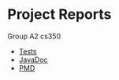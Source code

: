 # Project Reports

Group A2 cs350

* [Tests](./tests/test/)
* [JavaDoc](./javadoc/)
* [PMD](./pmd/)
